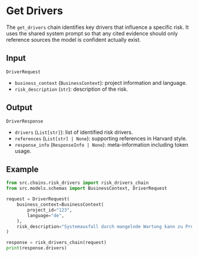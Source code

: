 # Get Drivers

The `get_drivers` chain identifies key drivers that influence a specific risk.
It uses the shared system prompt so that any cited evidence should only
reference sources the model is confident actually exist.

## Input

`DriverRequest`
- `business_context` (`BusinessContext`): project information and language.
- `risk_description` (`str`): description of the risk.

## Output

`DriverResponse`
- `drivers` (`List[str]`): list of identified risk drivers.
- `references` (`List[str] | None`): supporting references in Harvard style.
- `response_info` (`ResponseInfo | None`): meta-information including token usage.

## Example

```python
from src.chains.risk_drivers import risk_drivers_chain
from src.models.schemas import BusinessContext, DriverRequest

request = DriverRequest(
    business_context=BusinessContext(
        project_id="123",
        language="de",
    ),
    risk_description="Systemausfall durch mangelnde Wartung kann zu Produktionsstopps führen.",
)

response = risk_drivers_chain(request)
print(response.drivers)
```
